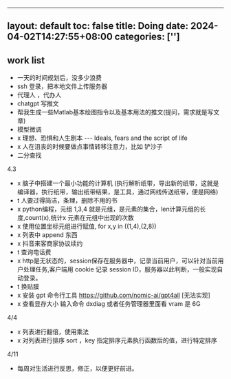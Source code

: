 
---
layout: default
toc: false
title: Doing 
date:  2024-04-02T14:27:55+08:00
categories: ['']
---

## work list
- 一天的时间规划后，没多少浪费
- ssh 登录，把本地文件上传服务器
- 代理人 ，代办人
- chatgpt 写推文
- 帮我生成一些Matlab基本绘图指令以及基本用法的推文(提问，需求就是写文章)
- 模型微调
- x 理想、恐惧和人生剧本 --- Ideals, fears and the script of life
- x 人在沮丧的时候要做点事情转移注意力，比如 铲沙子
-  二分查找

4.3
- x 脑子中搭建一个最小功能的计算机 (执行解析纸带，导出新的纸带，这就是编译器，执行纸带，输出纸带结果，是工具，通过网线传送纸带，便是网络)
- t 人要过得简洁，条理，删除不用的书
- x python编程，元组 1,3,4 就是元组，是元素的集合，len计算元组的长度,count(x),统计x 元素在元组中出现的次数
- x 使用位置坐标元组进行赋值, for x,y in ((1,4),(2,8))
- x 列表中 append 东西
- x 抖音来客商家协议续约
- t 查询电话费
- x http是无状态的，session保存在服务器中，记录当前用户，可以针对当前用户处理任务,客户端用 cookie 记录 session ID，服务器以此判断，一般实现自动登录。
- t 换贴膜
- x 安装 gpt 命令行工具 https://github.com/nomic-ai/gpt4all [无法实现]
- x 查看显存大小  输入命令 dxdiag 或者任务管理器里面看 vram 是 6G

4/4
- x 列表进行翻倍，使用乘法
- x 对列表进行排序  sort ，key 指定排序元素执行函数后的值，进行特定排序

4/11 
- 每周对生活进行反思，修正，以便更好前进。
